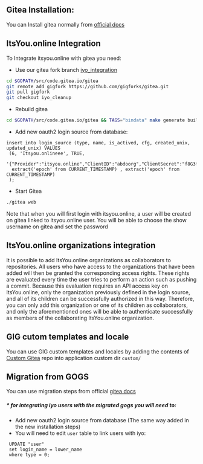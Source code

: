 ## Gitea Installation:
You can Install gitea normally from [official docs](https://docs.gitea.io/en-us/install-from-source/)

## ItsYou.online Integration

To Integrate itsyou.online with gitea you need:

* Use our gitea fork branch [iyo_integration](https://github.com/gigforks/gitea/tree/iyo_integration)

```bash
cd $GOPATH/src/code.gitea.io/gitea
git remote add gigfork https://github.com/gigforks/gitea.git
git pull gigfork 
git checkout iyo_cleanup
```

* Rebuild gitea
 ```bash
cd $GOPATH/src/code.gitea.io/gitea && TAGS="bindata" make generate build
```

* Add new oauth2 login source from database:
 ```
 insert into login_source (type, name, is_actived, cfg, created_unix, updated_unix) VALUES
  (6, 'Itsyou.onlineee', TRUE, 
  '{"Provider":"itsyou.online","ClientID":"abdoorg","ClientSecret":"f8G3fX9_4fIhfjxUjZrvFTPrObowRuL1i4iWnlS65HHd36m_9chD","OpenIDConnectAutoDiscoveryURL":"","CustomURLMapping":null}',
   extract('epoch' from CURRENT_TIMESTAMP) , extract('epoch' from CURRENT_TIMESTAMP)
  );
 ```

* Start Gitea
```bash
./gitea web
```

Note that when you will first login with itsyou.online, a user will be created on gitea linked to itsyou.online user. You will be able to choose the show username on gitea and set the password

## ItsYou.online organizations integration

It is possible to add ItsYou.online organizations as collaborators to repositories.
All users who have access to the organizations that have been added will then be
granted the corresponding access rights. These rights are evaluated every time the user
tries to perform an action such as pushing a commit. Because this evaluation requires
an API access key on ItsYou.online, only the organization previously defined in the
login source, and all of its children can be successfully authorized in this way. Therefore,
you can only add this organization or one of its children as collaborators, and only the aforementioned ones will be able
to authenticate successfully as members of the collaborating ItsYou.online organization.


## GIG cutom templates and locale
You can use GIG custom templates and locales by adding the contents of  [Custom Gitea](`https://github.com/Incubaid/gitea-custom`) repo into application custom dir `custom/`

## Migration from GOGS
You can use migration steps from official [gitea docs](https://docs.gitea.io/en-us/upgrade-from-gogs/)

##### * for integrating iyo users with the migrated gogs you will need to:
 * Add new oauth2 login source from database (The same way added in the new installation steps)
 * You will need to edit `user` table to link users with iyo:
  ```
   UPDATE "user"
   set login_name = lower_name
   where type = 0;
   ```
